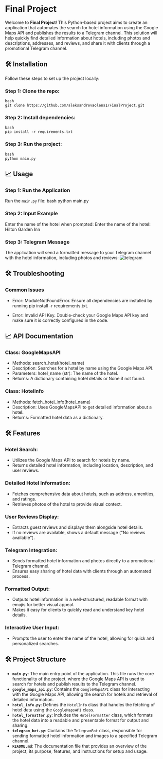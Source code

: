 # Final Project

Welcome to **Final Project**! This Python-based project aims to create an application that automates the search for hotel information using the Google Maps API and publishes the results to a Telegram channel. This solution will help quickly find detailed information about hotels, including photos and descriptions, addresses, and reviews, and share it with clients through a promotional Telegram channel.

## 🛠️ Installation

Follow these steps to set up the project locally:

### Step 1: Clone the repo:
    bash
    git clone https://github.com/aleksandrovaolena1/FinalProject.git
    

### Step 2: Install dependencies:
    bash
    pip install -r requirements.txt
    

### Step 3: Run the project:
    bash
    python main.py
    
    
## 📈 Usage

### Step 1: Run the Application
Run the `main.py` file:
bash
python main.py

### Step 2: Input Example
Enter the name of the hotel when prompted:
Enter the name of the hotel: Hilton Garden Inn

### Step 3: Telegram Message
The application will send a formatted message to your Telegram channel with the hotel information, including photos and reviews:
![telegram](https://github.com/user-attachments/assets/9e9dea86-a2cf-477d-8b90-8f2e9c613597)

## 🛠️ Troubleshooting

### Common Issues
- Error: ModuleNotFoundError.
  Ensure all dependencies are installed by running pip install -r requirements.txt.

- Error: Invalid API Key.
  Double-check your Google Maps API key and make sure it is correctly configured in the code.

## 📈 API Documentation
 
### Class: GoogleMapsAPI
- Methods: search_hotel(hotel_name)
- Description: Searches for a hotel by name using the Google Maps API.
- Parameters: hotel_name (str): The name of the hotel.
- Returns: A dictionary containing hotel details or None if not found.
  
### Class: HotelInfo
- Methods: fetch_hotel_info(hotel_name)
- Description: Uses GoogleMapsAPI to get detailed information about a hotel.
- Returns: Formatted hotel data as a dictionary.

## 🛠️ Features

### Hotel Search:
- Utilizes the Google Maps API to search for hotels by name.
- Returns detailed hotel information, including location, description, and user reviews.

### Detailed Hotel Information:
- Fetches comprehensive data about hotels, such as address, amenities, and ratings.
- Retrieves photos of the hotel to provide visual context.

### User Reviews Display:
- Extracts guest reviews and displays them alongside hotel details.
- If no reviews are available, shows a default message ("No reviews available").

### Telegram Integration:
- Sends formatted hotel information and photos directly to a promotional Telegram channel.
- Ensures easy sharing of hotel data with clients through an automated process.

### Formatted Output:
- Outputs hotel information in a well-structured, readable format with emojis for better visual appeal.
- Makes it easy for clients to quickly read and understand key hotel details.

### Interactive User Input:
- Prompts the user to enter the name of the hotel, allowing for quick and personalized searches.

## 🛠️ Project Structure

- **`main.py`**: The main entry point of the application. This file runs the core functionality of the project, where the Google Maps API is used to search for hotels and publish results to the Telegram channel.
- **`google_maps_api.py`**: Contains the `GoogleMapsAPI` class for interacting with the Google Maps API, allowing the search for hotels and retrieval of detailed information.
- **`hotel_info.py`**: Defines the `HotelInfo` class that handles the fetching of hotel data using the `GoogleMapsAPI` class.
- **`hotel_formatter.py`**: Includes the `HotelFormatter` class, which formats the hotel data into a readable and presentable format for output and sharing.
- **`telegram_bot.py`**: Contains the `TelegramBot` class, responsible for sending formatted hotel information and images to a specified Telegram channel.
- **`README.md`**: The documentation file that provides an overview of the project, its purpose, features, and instructions for setup and usage.








